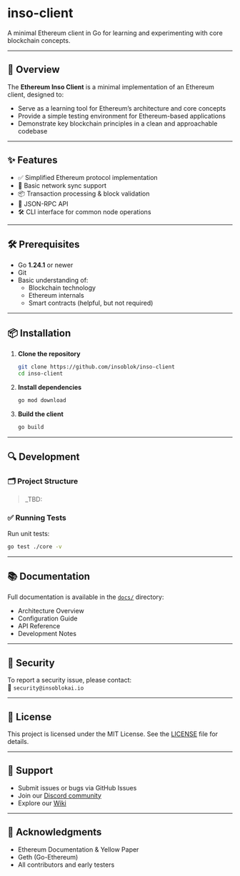 # inso-client
A minimal Ethereum client in Go for learning and experimenting with core blockchain concepts.

---

## 🚀 Overview

The **Ethereum Inso Client** is a minimal implementation of an Ethereum client, designed to:

- Serve as a learning tool for Ethereum’s architecture and core concepts
- Provide a simple testing environment for Ethereum-based applications
- Demonstrate key blockchain principles in a clean and approachable codebase

---

## ✨ Features

- ✅ Simplified Ethereum protocol implementation  
- 🔄 Basic network sync support  
- 📦 Transaction processing & block validation  
- 📡 JSON-RPC API  
- 🛠 CLI interface for common node operations  

---

## 🛠 Prerequisites

- Go **1.24.1** or newer  
- Git  
- Basic understanding of:
  - Blockchain technology
  - Ethereum internals
  - Smart contracts (helpful, but not required)

---

## 📦 Installation

1. **Clone the repository**
   ```bash
   git clone https://github.com/insoblok/inso-client
   cd inso-client
   ```

2. **Install dependencies**
   ```bash
   go mod download
   ```

3. **Build the client**
   ```bash
   go build
   ```

---

## 🔍 Development

### 🗂 Project Structure

> _TBD: 

### ✅ Running Tests

Run unit tests:

```bash
go test ./core -v
```

---


## 📚 Documentation

Full documentation is available in the [`docs/`](docs) directory:

- Architecture Overview  
- Configuration Guide  
- API Reference  
- Development Notes  

---

## 🔐 Security

To report a security issue, please contact:  
📧 `security@insoblokai.io`

---

## 📄 License

This project is licensed under the MIT License. See the [LICENSE](LICENSE) file for details.

---

## 💬 Support

- Submit issues or bugs via GitHub Issues
- Join our [Discord community](https://discord.gg/yourinvite)
- Explore our [Wiki](https://github.com/yourusername/inso-client/wiki)

---

## 🙏 Acknowledgments

- Ethereum Documentation & Yellow Paper  
- Geth (Go-Ethereum)  
- All contributors and early testers
